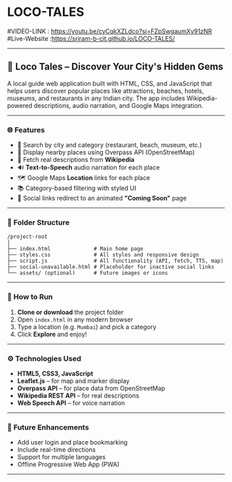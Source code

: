 # LOCO-TALES
#VIDEO-LINK : https://youtu.be/cyCqkXZLdco?si=FZpSwgaumXy91zNR
#Live-Website :https://sriram-b-cit.github.io/LOCO-TALES/

---

## 📍 Loco Tales – Discover Your City's Hidden Gems

A local guide web application built with HTML, CSS, and JavaScript that helps users discover popular places like attractions, beaches, hotels, museums, and restaurants in any Indian city. The app includes Wikipedia-powered descriptions, audio narration, and Google Maps integration.

---

### 🌐 Features

* 🔎 Search by city and category (restaurant, beach, museum, etc.)
* 📍 Display nearby places using Overpass API (OpenStreetMap)
* 📖 Fetch real descriptions from **Wikipedia**
* 🔊 **Text-to-Speech** audio narration for each place
* 🗺️ Google Maps **Location** links for each place
* 📚 Category-based filtering with styled UI
* 🚫 Social links redirect to an animated **"Coming Soon"** page

---

### 📁 Folder Structure

```
/project-root
│
├── index.html              # Main home page
├── styles.css              # All styles and responsive design
├── script.js               # All functionality (API, fetch, TTS, map)
├── social-unavailable.html # Placeholder for inactive social links
└── assets/ (optional)      # Future images or icons
```

---

### 🔧 How to Run

1. **Clone or download** the project folder
2. Open `index.html` in any modern browser
3. Type a location (e.g. `Mumbai`) and pick a category
4. Click **Explore** and enjoy!

---

### ⚙️ Technologies Used

* **HTML5, CSS3, JavaScript**
* **Leaflet.js** – for map and marker display
* **Overpass API** – for place data from OpenStreetMap
* **Wikipedia REST API** – for real descriptions
* **Web Speech API** – for voice narration

---

### 🚀 Future Enhancements

* Add user login and place bookmarking
* Include real-time directions
* Support for multiple languages
* Offline Progressive Web App (PWA)

---

